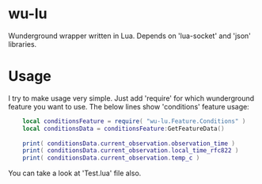 # wu-lu
Wunderground wrapper written in Lua.
Depends on 'lua-socket' and 'json' libraries.

# Usage
I try to make usage very simple. Just add 'require' for which wunderground feature you want to use.
The below lines show 'conditions' feature usage:
```lua
	local conditionsFeature = require( "wu-lu.Feature.Conditions" )
	local conditionsData = conditionsFeature:GetFeatureData()
	
	print( conditionsData.current_observation.observation_time )
	print( conditionsData.current_observation.local_time_rfc822 )
	print( conditionsData.current_observation.temp_c )
```
	
You can take a look at 'Test.lua' file also.
